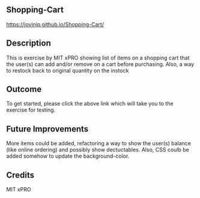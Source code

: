 ## Shopping-Cart

https://jovinjp.github.io/Shopping-Cart/

<h2>Description</h2>
<p>This is exercise by MIT xPRO showing list of items on a shopping cart that the user(s) can add and/or remove on a cart before purchasing. Also, a way to restock back to original quantity on the instock</p>
<h2>Outcome</h2>
<p>To get started, please click the above link which will take you to the exercise for testing.</p>
<h2> Future Improvements</h2>
<p>More items could be added, refactoring a way to show the user(s) balance (like online ordering) and possibly show dectuctables. Also, CSS coulb be added somehow to update the background-color.</p>
<h2>Credits</h2>
<p>MIT xPRO</p>
